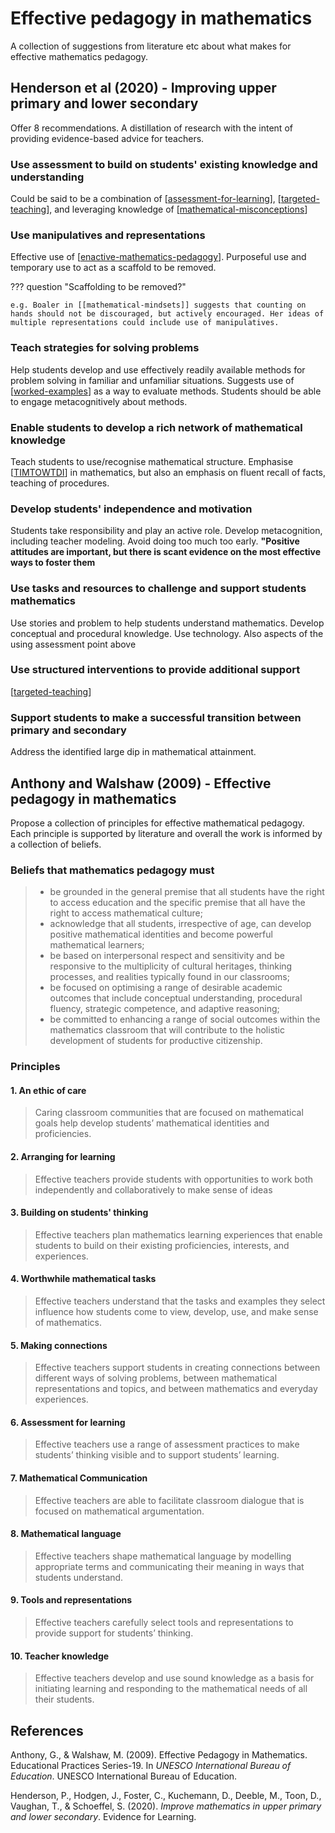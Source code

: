 # Effective pedagogy in mathematics



A collection of suggestions from literature etc about what makes for effective mathematics pedagogy.

## Henderson et al (2020) - Improving upper primary and lower secondary

Offer 8 recommendations. A distillation of research with the intent of providing evidence-based advice for teachers.

### Use assessment to build on students' existing knowledge and understanding

Could be said to be a combination of [[assessment-for-learning]], [[targeted-teaching]], and leveraging knowledge of [[mathematical-misconceptions]]

### Use manipulatives and representations

Effective use of [[enactive-mathematics-pedagogy]].  Purposeful use and temporary use to act as a scaffold to be removed.

??? question "Scaffolding to be removed?"

    e.g. Boaler in [[mathematical-mindsets]] suggests that counting on hands should not be discouraged, but actively encouraged. Her ideas of multiple representations could include use of manipulatives.

### Teach strategies for solving problems

Help students develop and use effectively readily available methods for problem solving in familiar and unfamiliar situations.  Suggests use of [[worked-examples]] as a way to evaluate methods.  Students should be able to engage metacognitively about methods.

### Enable students to develop a rich network of mathematical knowledge

Teach students to use/recognise mathematical structure. Emphasise [[TIMTOWTDI]] in mathematics, but also an emphasis on fluent recall of facts, teaching of procedures.

### Develop students' independence and motivation

Students take responsibility and play an active role. Develop metacognition, including teacher modeling. Avoid doing too much too early. **"Positive attitudes are important, but there is scant evidence on the most effective ways to foster them**

### Use tasks and resources to challenge and support students mathematics

Use stories and problem to help students understand mathematics. Develop conceptual and procedural knowledge. Use technology. Also aspects of the using assessment point above

### Use structured interventions to provide additional support

[[targeted-teaching]]

### Support students to make a successful transition between primary and secondary

Address the identified large dip in mathematical attainment.

## Anthony and Walshaw (2009) - Effective pedagogy in mathematics

Propose a collection of principles for effective mathematical pedagogy. Each principle is supported by literature and overall the work is informed by a collection of beliefs.

### Beliefs that mathematics pedagogy must

> - be grounded in the general premise that all students have the right to access education and the specific premise that all have the right to access mathematical culture; 
> - acknowledge that all students, irrespective of age, can develop positive mathematical identities and become powerful mathematical learners; 
> - be based on interpersonal respect and sensitivity and be responsive to the multiplicity of cultural heritages, thinking processes, and realities typically found in our classrooms; 
> - be focused on optimising a range of desirable academic outcomes that include conceptual understanding, procedural fluency, strategic competence, and adaptive reasoning; 
> - be committed to enhancing a range of social outcomes within the mathematics classroom that will contribute to the holistic development of students for productive citizenship.


### Principles

#### 1. An ethic of care

> Caring classroom communities that are focused on mathematical goals help develop students’ mathematical identities and proficiencies.

#### 2. Arranging for learning

> Effective teachers provide students with opportunities to work both independently and collaboratively to make sense of ideas

#### 3. Building on students' thinking

> Effective teachers plan mathematics learning experiences that enable students to build on their existing proficiencies, interests, and experiences.

#### 4. Worthwhile mathematical tasks

> Effective teachers understand that the tasks and examples they select influence how students come to view, develop, use, and make sense of mathematics.

#### 5. Making connections

> Effective teachers support students in creating connections between different ways of solving problems, between mathematical representations and topics, and between mathematics and everyday experiences.

#### 6. Assessment for learning

> Effective teachers use a range of assessment practices to make students’ thinking visible and to support students’ learning.

#### 7. Mathematical Communication

> Effective teachers are able to facilitate classroom dialogue that is focused on mathematical argumentation.

#### 8. Mathematical language

> Effective teachers shape mathematical language by modelling appropriate terms and communicating their meaning in ways that students understand.

#### 9. Tools and representations

> Effective teachers carefully select tools and representations to provide support for students’ thinking.

#### 10. Teacher knowledge

> Effective teachers develop and use sound knowledge as a basis for initiating learning and responding to the mathematical needs of all their students.

## References

Anthony, G., & Walshaw, M. (2009). Effective Pedagogy in Mathematics. Educational Practices Series-19. In *UNESCO International Bureau of Education*. UNESCO International Bureau of Education.

Henderson, P., Hodgen, J., Foster, C., Kuchemann, D., Deeble, M., Toon, D., Vaughan, T., & Schoeffel, S. (2020). *Improve mathematics in upper primary and lower secondary*. Evidence for Learning.

[//begin]: # "Autogenerated link references for markdown compatibility"
[assessment-for-learning]: ../Assessment/assessment-for-learning "Assessment for learning"
[targeted-teaching]: ../Assessment/targeted-teaching "Targeted teaching"
[mathematical-misconceptions]: math-misconceptions/mathematical-misconceptions "Mathematical misconceptions and difficulties"
[enactive-mathematics-pedagogy]: enactive-mathematics-pedagogy "Enactive mathematics pedagogy"
[worked-examples]: ../worked-examples "Worked examples"
[TIMTOWTDI]: timtowtdi "There's more than one way to do it (TIMTOWTDI)"
[//end]: # "Autogenerated link references"
